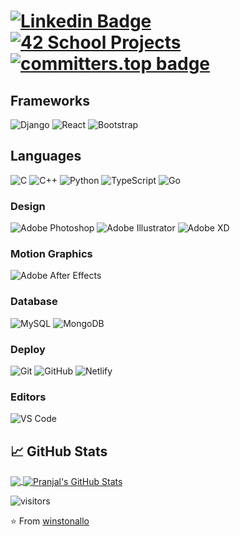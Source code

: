 # [![Linkedin Badge](https://img.shields.io/badge/-LinkedIn-blue?style=flat-square&logo=Linkedin&logoColor=white&link=https://www.linkedin.com/in/arthur-bied-charreton/)](https://www.linkedin.com/in/arthur-bied-charreton/) [![42 School Projects](https://img.shields.io/badge/42%20School%20Projects-000?style=flat-square&logo=42&logoColor=fff)](https://github.com/school-42-projects) [![committers.top badge](https://user-badge.committers.top/austria/winstonallo.svg)](https://user-badge.committers.top/austria/winstonallo)



## Frameworks

![Django](https://img.shields.io/badge/-Django-black?style=flat-square&logo=Django)
![React](https://img.shields.io/badge/-React-%23282C34?style=flat-square&logo=react)
![Bootstrap](https://img.shields.io/badge/-Bootstrap-563D7C?style=flat-square&logo=bootstrap)

## Languages

![C](https://img.shields.io/badge/-3d3d3d?style=flat&logo=c&logoColor=white&link=https://github.com/winstonallo)
![C++](https://img.shields.io/badge/C++-magenta?style=flat&logo=c%2B%2B&logoColor=white&link=https://github.com/winstonallo)
![Python](https://img.shields.io/badge/Python-magenta?style=flat&logo=c%2B%2B&logoColor=white&link=https://github.com/winstonallo)
![TypeScript](https://img.shields.io/badge/TypeScript-blue?style=flat&logo=c%2B%2B&logoColor=white&link=https://github.com/winstonallo)
![Go](https://img.shields.io/badge/Go-white?style=flat&logo=go&logoColor=00ADD8&link=https://github.com/winstonallo)


### Design

![Adobe Photoshop](http://img.shields.io/badge/-Abode%20Photoshop-26C9FF?style=flat-square&logo=adobe-photoshop&logoColor=ffffff)
![Adobe Illustrator](http://img.shields.io/badge/-Abode%20Illustrator-FC8F30?style=flat-square&logo=adobe-illustrator&logoColor=ffffff)
![Adobe XD](http://img.shields.io/badge/-Abode%20XD-fe61f6?style=flat-square&logo=adobe-XD&logoColor=ffffff)

### Motion Graphics

![Adobe After Effects](http://img.shields.io/badge/-Adobe%20After%20Effects-3C4858?style=flat-square&logo=adobe-after-effects)

### Database

![MySQL](https://img.shields.io/badge/-MySQL-black?style=flat-square&logo=mysql)
![MongoDB](https://img.shields.io/badge/-MongoDB-black?style=flat-square&logo=mongodb)

### Deploy

![Git](https://img.shields.io/badge/-Git-black?style=flat-square&logo=git)
![GitHub](https://img.shields.io/badge/-GitHub-181717?style=flat-square&logo=github)
![Netlify](https://img.shields.io/badge/-Netlify-000000?style=flat-square&logo=netlify)

### Editors

![VS Code](http://img.shields.io/badge/-VS%20Code-007ACC?style=flat-square&logo=visual-studio-code)

## &#x1f4c8; GitHub Stats

<a href="https://github.com/Pranjaljain0/Pranjaljain0">
  <img align="center" src="https://github-readme-stats.vercel.app/api/top-langs/?username=Pranjaljain0&hide=css,hack&title_color=ffffff&text_color=c9cacc&icon_color=2bbc8a&bg_color=1d1f21" />
</a>
<a href="https://github.com/Pranjaljain0/Pranjaljain0">
  <img align="center" src="https://github-readme-stats.vercel.app/api?username=winstonallo&show_icons=true&line_height=27&count_private=true&&theme=radical" alt="Pranjal's GitHub Stats" />
</a>

![visitors](https://visitor-badge.glitch.me/badge?page_id=winstonallo.winstonallo)

⭐️ From [winstonallo](https://github.com/winstonallo)
